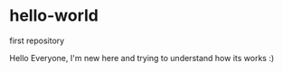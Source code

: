 # hello-world
first repository

Hello Everyone,
 I'm new here and trying to understand how its works :)
